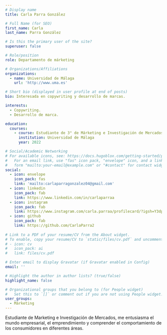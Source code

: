 ```yaml
---
# Display name
title: Carla Parra González

# Full Name (for SEO)
first_name: Carla
last_name: Parra González

# Is this the primary user of the site?
superuser: false

# Role/position
role: Departamento de márketing

# Organizations/Affiliations
organizations:
  - name: Universidad de Málaga
    url: 'http://www.uma.es'

# Short bio (displayed in user profile at end of posts)
bio: Interesada en copywriting y desarrollo de marcas.

interests:
  - Copywriting.
  - Desarrollo de marca.

education:
  courses:
    - course: Estudiante de 3° de Márketing e Investigación de Mercados
      institution: Universidad de Málaga
      year: 2022

# Social/Academic Networking
# For available icons, see: https://docs.hugoblox.com/getting-started/page-builder/#icons
#   For an email link, use "fas" icon pack, "envelope" icon, and a link in the
#   form "mailto:your-email@example.com" or "#contact" for contact widget.
social:
  - icon: envelope
    icon_pack: fas
    link: 'mailto:carlaparragonzalez04@gmail.com'
  - icon: linkedin
    icon_pack: fab
    link: https://www.linkedin.com/in/carlaparraa
  - icon: instagram
    icon_pack: fab
    link: https://www.instagram.com/carla.parraa/profilecard/?igsh=Y3dpdDZ1OXBhNWJ0
  - icon: github
    icon_pack: fab
    link: https://github.com/CarlaParra2
    
# Link to a PDF of your resume/CV from the About widget.
# To enable, copy your resume/CV to `static/files/cv.pdf` and uncomment the lines below.
# - icon: cv
#   icon_pack: ai
#   link: files/cv.pdf

# Enter email to display Gravatar (if Gravatar enabled in Config)
email: ''

# Highlight the author in author lists? (true/false)
highlight_name: false

# Organizational groups that you belong to (for People widget)
#   Set this to `[]` or comment out if you are not using People widget.
user_groups:
  - Márketing
---
```


Estudiante de Marketing e Investigación de Mercados, me entusiasma el mundo empresarial, el emprendimiento y comprender el comportamiento de los consumidores en diferentes áreas.